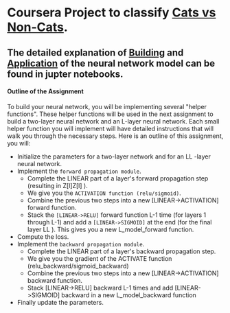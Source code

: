# Coursera Project to classify [Cats vs Non-Cats](https://github.com/raghu826/Deep_Neural_Network/tree/master/Cats%20vs%20Non-Cats%20model).
## The detailed explanation of [Building](https://github.com/raghu826/Deep_Neural_Network/blob/master/Cats%20vs%20Non-Cats%20model/Building%20Neural%20Network.ipynb) and [Application](https://github.com/raghu826/Deep_Neural_Network/blob/master/Cats%20vs%20Non-Cats%20model/Application.ipynb) of the neural network model can be found in jupter notebooks.
#### Outline of the Assignment
To build your neural network, you will be implementing several "helper functions". These helper functions will be used in the next assignment to build a two-layer neural network and an L-layer neural network. 
Each small helper function you will implement will have detailed instructions that will walk you through the necessary steps. Here is an outline of this assignment, you will:
- Initialize the parameters for a two-layer network and for an  LL -layer neural network.
- Implement the `forward propagation module`.
    - Complete the LINEAR part of a layer's forward propagation step (resulting in  Z[l]Z[l] ).
    - We give you the `ACTIVATION function (relu/sigmoid)`.
    - Combine the previous two steps into a new [LINEAR->ACTIVATION] forward function.
    - Stack the `[LINEAR->RELU]` forward function L-1 time (for layers 1 through L-1) and add a `[LINEAR->SIGMOID]` at the end (for the final layer  LL ). This gives you a new L_model_forward function.
- Compute the loss.
- Implement the `backward propagation module`.
  - Complete the LINEAR part of a layer's backward propagation step.
  - We give you the gradient of the ACTIVATE function (relu_backward/sigmoid_backward)
  - Combine the previous two steps into a new [LINEAR->ACTIVATION] backward function.
  - Stack [LINEAR->RELU] backward L-1 times and add [LINEAR->SIGMOID] backward in a new L_model_backward function
- Finally update the parameters.


